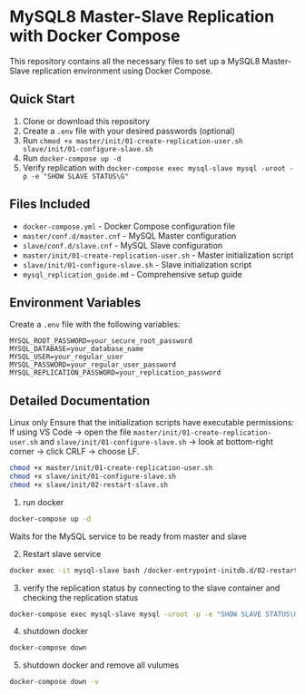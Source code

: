 # MySQL8 Master-Slave Replication with Docker Compose

This repository contains all the necessary files to set up a MySQL8 Master-Slave replication environment using Docker Compose.

## Quick Start

1. Clone or download this repository
2. Create a `.env` file with your desired passwords (optional)
3. Run `chmod +x master/init/01-create-replication-user.sh slave/init/01-configure-slave.sh`
4. Run `docker-compose up -d`
5. Verify replication with `docker-compose exec mysql-slave mysql -uroot -p -e "SHOW SLAVE STATUS\G"`

## Files Included

- `docker-compose.yml` - Docker Compose configuration file
- `master/conf.d/master.cnf` - MySQL Master configuration
- `slave/conf.d/slave.cnf` - MySQL Slave configuration
- `master/init/01-create-replication-user.sh` - Master initialization script
- `slave/init/01-configure-slave.sh` - Slave initialization script
- `mysql_replication_guide.md` - Comprehensive setup guide

## Environment Variables

Create a `.env` file with the following variables:

```
MYSQL_ROOT_PASSWORD=your_secure_root_password
MYSQL_DATABASE=your_database_name
MYSQL_USER=your_regular_user
MYSQL_PASSWORD=your_regular_user_password
MYSQL_REPLICATION_PASSWORD=your_replication_password
```

## Detailed Documentation

Linux only
Ensure that the initialization scripts have executable permissions:
If using VS Code → open the file `master/init/01-create-replication-user.sh` and `slave/init/01-configure-slave.sh` → look at bottom-right corner → click CRLF → choose LF.

```bash
chmod +x master/init/01-create-replication-user.sh
chmod +x slave/init/01-configure-slave.sh
chmod +x slave/init/02-restart-slave.sh
```

1. run docker
```bash
docker-compose up -d
```

Waits for the MySQL service to be ready from master and slave

2. Restart slave service
```bash
docker exec -it mysql-slave bash /docker-entrypoint-initdb.d/02-restart-slave.sh
```

3. verify the replication status by connecting to the slave container and checking the replication status

```bash
docker-compose exec mysql-slave mysql -uroot -p -e "SHOW SLAVE STATUS\G"
```

4. shutdown docker
```bash
docker-compose down
```

5. shutdown docker and remove all vulumes
```bash
docker-compose down -v
```



